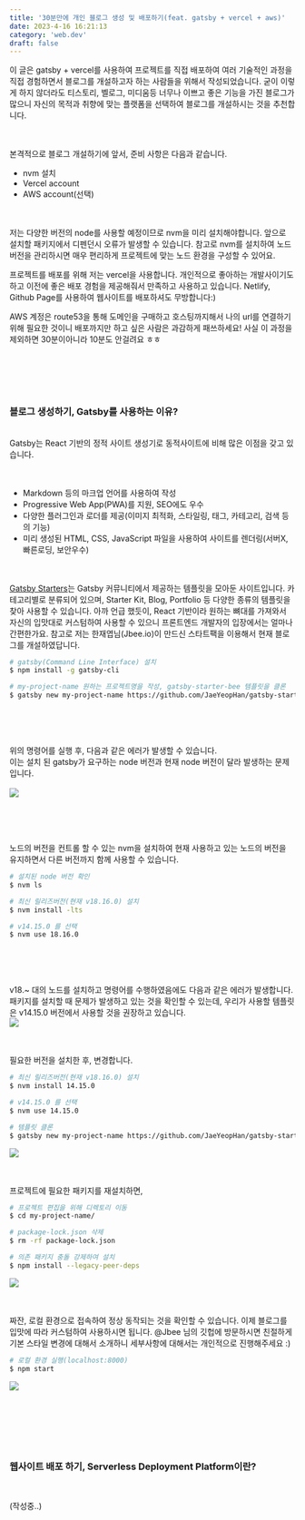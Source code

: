 ```yaml
---
title: '30분만에 개인 블로그 생성 및 배포하기(feat. gatsby + vercel + aws)'
date: 2023-4-16 16:21:13
category: 'web.dev'
draft: false
---
```


이 글은 gatsby + vercel를 사용하여 프로젝트를 직접 배포하여 여러 기술적인 과정을 직접 경험하면서 블로그를 개설하고자 하는 사람들을 위해서 작성되었습니다. 굳이 이렇게 하지 않더라도 티스토리, 벨로그, 미디움등 너무나 이쁘고 좋은 기능을 가진 블로그가 많으니 자신의 목적과 취향에 맞는 플랫폼을 선택하여 블로그를 개설하시는 것을 추천합니다.
</br>
</br>
</br>

본격적으로 블로그 개설하기에 앞서, 준비 사항은 다음과 같습니다.

- nvm 설치
- Vercel account
- AWS account(선택)
  </br>
  </br>
  </br>

저는 다양한 버전의 node를 사용할 예정이므로 nvm을 미리 설치해야합니다. 앞으로 설치할 패키지에서 디펜던시 오류가 발생할 수 있습니다. 참고로 nvm를 설치하여 노드버전을 관리하시면 매우 편리하게 프로젝트에 맞는 노드 환경을 구성할 수 있어요.

프로젝트를 배포를 위해 저는 vercel을 사용합니다. 개인적으로 좋아하는 개발사이기도 하고 이전에 좋은 배포 경험을 제공해줘서 만족하고 사용하고 있습니다. Netlify, Github Page를 사용하여 웹사이트를 배포하셔도 무방합니다:)

AWS 계정은 route53을 통해 도메인을 구매하고 호스팅까지해서 나의 url를 연결하기위해 필요한 것이니 배포까지만 하고 싶은 사람은 과감하게 패쓰하세요! 사실 이 과정을 제외하면 30분이아니라 10분도 안걸려요 ㅎㅎ

</br>
</br>
</br>
</br>

### <strong>블로그 생성하기, Gatsby를 사용하는 이유?</strong> ###
</br>
Gatsby는 React 기반의 정적 사이트 생성기로 동적사이트에 비해 많은 이점을 갖고 있습니다.
</br></br></br>

- Markdown 등의 마크업 언어를 사용하여 작성
- Progressive Web App(PWA)를 지원, SEO에도 우수
- 다양한 플러그인과 로더를 제공(이미지 최적화, 스타일링, 태그, 카테고리, 검색 등의 기능)
- 미리 생성된 HTML, CSS, JavaScript 파일을 사용하여 사이트를 렌더링(서버X, 빠른로딩, 보안우수)
  </br>
  </br>
  </br>

[Gatsby Starters](https://www.gatsbyjs.com/starters/?v=2)는 Gatsby 커뮤니티에서 제공하는 템플릿을 모아둔 사이트입니다. 카테고리별로 분류되어 있으며, Starter Kit, Blog, Portfolio 등 다양한 종류의 템플릿을 찾아 사용할 수 있습니다. 아까 언급 했듯이, React 기반이라 원하는 뼈대를 가져와서 자신의 입맛대로 커스텀하여 사용할 수 있으니 프론트엔드 개발자의 입장에서는 얼마나 간편한가요. 참고로 저는 한재엽님(Jbee.io)이 만드신 스타트팩을 이용해서 현재 블로그를 개설하였답니다.
</br>

```sh
# gatsby(Command Line Interface) 설치
$ npm install -g gatsby-cli

# my-project-name 원하는 프로젝트명을 작성, gatsby-starter-bee 템플릿을 클론
$ gatsby new my-project-name https://github.com/JaeYeopHan/gatsby-starter-bee
```

</br>
</br>
</br>

위의 명령어를 실행 후, 다음과 같은 에러가 발생할 수 있습니다.</br>
이는 설치 된 gatsby가 요구하는 node 버전과 현재 node 버전이 달라 발생하는 문제입니다.</br></br>
![](./image/create/092511.png)

</br>
</br>
</br>

노드의 버전을 컨트롤 할 수 있는 nvm을 설치하여 현재 사용하고 있는 노드의 버전을 유지하면서 다른 버전까지 함께 사용할 수 있습니다.</br>

```sh
# 설치된 node 버전 확인
$ nvm ls

# 최신 릴리즈버전(현재 v18.16.0) 설치
$ nvm install -lts

# v14.15.0 를 선택
$ nvm use 18.16.0
```

</br>
</br>
</br>

v18.~ 대의 노드를 설치하고 명령어를 수행하였음에도 다음과 같은 에러가 발생합니다. 패키지를 설치할 때 문제가 발생하고 있는 것을 확인할 수 있는데, 우리가 사용할 템플릿은 v14.15.0 버전에서 사용할 것을 권장하고 있습니다.</br>
![](./image/create/093959.png)
</br>
</br>
</br>

필요한 버전을 설치한 후, 변경합니다.

```sh
# 최신 릴리즈버전(현재 v18.16.0) 설치
$ nvm install 14.15.0

# v14.15.0 를 선택
$ nvm use 14.15.0

# 템플릿 클론
$ gatsby new my-project-name https://github.com/JaeYeopHan/gatsby-starter-bee
```

![](./image/deploy/../create/095248.png)
</br>
</br>
</br>

프로젝트에 필요한 패키지를 재설치하면,

```sh
# 프로젝트 편집을 위해 디렉토리 이동
$ cd my-project-name/

# package-lock.json 삭제
$ rm -rf package-lock.json

# 의존 패키지 충돌 강제하여 설치
$ npm install --legacy-peer-deps
```

![](./image/deploy/../create/095445.png)
</br>
</br>
</br>

짜잔, 로컬 환경으로 접속하여 정상 동작되는 것을 확인할 수 있습니다. 이제 블로그를 입맛에 따라 커스텀하여 사용하시면 됩니다. @Jbee 님의 깃헙에 방문하시면 친절하게 기본 스타일 변경에 대해서 소개하니 세부사항에 대해서는 개인적으로 진행해주세요 :)

```sh
# 로컬 환경 실행(localhost:8000)
$ npm start
```

![](./image/deploy/../create/095524.png)
</br>
</br>

</br>
</br>
</br>
</br>


### <strong>웹사이트 배포 하기, Serverless Deployment Platform이란?</strong> ###
</br>

(작성중..)
